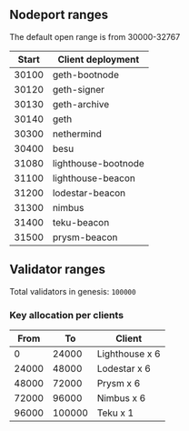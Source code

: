 ## Nodeport ranges

The default open range is from 30000-32767

Start | Client deployment
----- | -----
30100 | geth-bootnode
30120 | geth-signer
30130 | geth-archive
30140 | geth
30300 | nethermind
30400 | besu
31080 | lighthouse-bootnode
31100 | lighthouse-beacon
31200 | lodestar-beacon
31300 | nimbus
31400 | teku-beacon
31500 | prysm-beacon



## Validator ranges

Total validators in genesis: `100000`

### Key allocation per clients

From  | To     | Client
----- | ----   |------
    0 |  24000 | Lighthouse         x  6
24000 |  48000 | Lodestar           x  6
48000 |  72000 | Prysm              x  6
72000 |  96000 | Nimbus             x  6
96000 | 100000 | Teku               x  1
